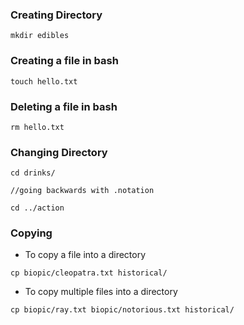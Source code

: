 ### Creating Directory

```
mkdir edibles
```

### Creating a file in bash

``` 
touch hello.txt 
```
### Deleting a file in bash 

```
rm hello.txt
```


### Changing Directory
```
cd drinks/

//going backwards with .notation

cd ../action
```																																																																												
### Copying
- To copy a file into a directory

```
cp biopic/cleopatra.txt historical/
```

- To copy multiple files into a directory

```
cp biopic/ray.txt biopic/notorious.txt historical/
```